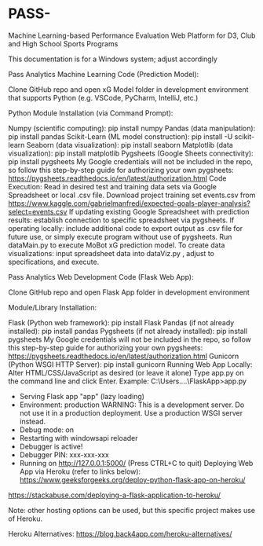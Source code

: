# PASS-
Machine Learning-based Performance Evaluation Web Platform for D3, Club and High School Sports Programs 

This documentation is for a Windows system; adjust accordingly

Pass Analytics Machine Learning Code (Prediction Model):

Clone GitHub repo and open xG Model folder in development environment that supports Python (e.g. VSCode, PyCharm, IntelliJ, etc.)

Python Module Installation (via Command Prompt):

Numpy (scientific computing): pip install numpy
Pandas (data manipulation): pip install pandas
Scikit-Learn (ML model construction): pip install -U scikit-learn
Seaborn (data visualization): pip install seaborn
Matplotlib (data visualization): pip install matplotlib
Pygsheets (Google Sheets connectivity): pip install pygsheets
My Google credentials will not be included in the repo, so follow this step-by-step guide for authorizing your own pygsheets: https://pygsheets.readthedocs.io/en/latest/authorization.html
Code Execution:
Read in desired test and training data sets via Google Spreadsheet or local .csv file.
Download project training set events.csv from https://www.kaggle.com/gabrielmanfredi/expected-goals-player-analysis?select=events.csv
If updating existing Google Spreadsheet with prediction results: establish connection to specific spreadsheet via pygsheets.
If operating locally: include additional code to export output as .csv file for future use, or simply execute program without use of pygsheets.
Run dataMain.py to execute MoBot xG prediction model.
To create data visualizations: input spreadsheet data into dataViz.py , adjust to specifications, and execute.

Pass Analytics Web Development Code (Flask Web App):

Clone GitHub repo and open Flask App folder in development environment

Module/Library Installation:

Flask (Python web framework): pip install Flask
Pandas (if not already installed): pip install pandas
Pygsheets (if not already installed): pip install pygsheets
My Google credentials will not be included in the repo, so follow this step-by-step guide for authorizing your own pygsheets: https://pygsheets.readthedocs.io/en/latest/authorization.html
Gunicorn (Python WSGI HTTP Server): pip install gunicorn
Running Web App Locally:
Alter HTML/CSS/JavaScript as desired (or leave it alone)
Type app.py on the command line and click Enter.
Example:
C:\Users\..\..\FlaskApp>app.py
 * Serving Flask app "app" (lazy loading)
 * Environment: production
   WARNING: This is a development server. Do not use it in a production deployment.
   Use a production WSGI server instead.
 * Debug mode: on
 * Restarting with windowsapi reloader
 * Debugger is active!
 * Debugger PIN: xxx-xxx-xxx
 * Running on http://127.0.0.1:5000/ (Press CTRL+C to quit)
Deploying Web App via Heroku (refer to links below):
https://www.geeksforgeeks.org/deploy-python-flask-app-on-heroku/

https://stackabuse.com/deploying-a-flask-application-to-heroku/

Note: other hosting options can be used, but this specific project makes use of Heroku.

Heroku Alternatives: https://blog.back4app.com/heroku-alternatives/
